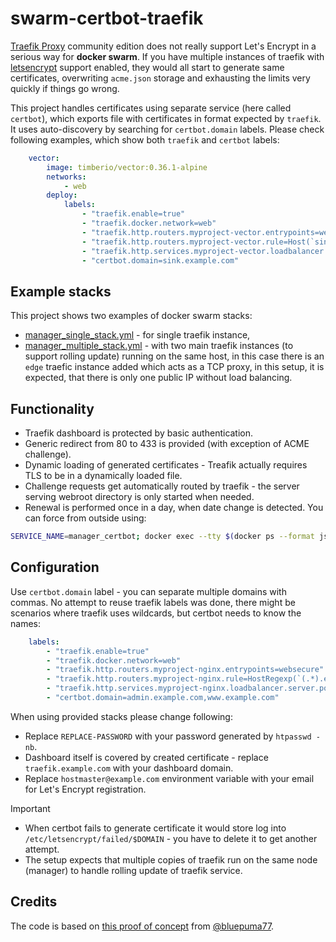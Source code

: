 # swarm-certbot-traefik

[Traefik Proxy](https://doc.traefik.io/traefik/v2.11/) community edition does not really support Let's Encrypt in a serious way for **docker swarm**. If you have multiple instances of traefik with [letsencrypt](https://doc.traefik.io/traefik/https/acme/) support enabled, they would all start to generate same certificates, overwriting `acme.json` storage and exhausting the limits very quickly if things go wrong.

This project handles certificates using separate service (here called `certbot`), which exports file with certificates in format expected by `traefik`.  It uses auto-discovery by searching for `certbot.domain` labels. Please check following examples, which show both `traefik` and `certbot` labels:

```yml
    vector:
        image: timberio/vector:0.36.1-alpine
        networks:
            - web
        deploy:
            labels:
                - "traefik.enable=true"
                - "traefik.docker.network=web"
                - "traefik.http.routers.myproject-vector.entrypoints=websecure"
                - "traefik.http.routers.myproject-vector.rule=Host(`sink.example.com`)"
                - "traefik.http.services.myproject-vector.loadbalancer.server.port=8687"
                - "certbot.domain=sink.example.com"
```

## Example stacks

This project shows two examples of docker swarm stacks:
- [manager_single_stack.yml](examples/manager_single_stack.yml) - for single traefik instance,
- [manager_multiple_stack.yml](examples/manager_multiple_stack.yml) - with two main traefik instances (to support rolling update) running on the same host, in this case there is an `edge` traefic instance added which acts as a TCP proxy, in this setup, it is expected, that there is only one public IP without load balancing. 

## Functionality

- Traefik dashboard is protected by basic authentication.
- Generic redirect from 80 to 433 is provided (with exception of ACME challenge).
- Dynamic loading of generated certificates - Treafik actually requires TLS to be in a dynamically loaded file.
- Challenge requests get automatically routed by traefik - the server serving webroot directory is only started when needed.
- Renewal is performed once in a day, when date change is detected. You can force from outside using:
```sh
SERVICE_NAME=manager_certbot; docker exec --tty $(docker ps --format json | jq -r 'select(.Names | startswith("'$SERVICE_NAME'")) | .ID') ./renew.sh
```

## Configuration

Use `certbot.domain` label - you can separate multiple domains with commas. No attempt to reuse traefik labels was done, there might be scenarios where traefik uses wildcards, but certbot needs to know the names: 

```yml
    labels:
        - "traefik.enable=true"
        - "traefik.docker.network=web"
        - "traefik.http.routers.myproject-nginx.entrypoints=websecure"
        - "traefik.http.routers.myproject-nginx.rule=HostRegexp(`(.*).example.com`)"
        - "traefik.http.services.myproject-nginx.loadbalancer.server.port=80"
        - "certbot.domain=admin.example.com,www.example.com"
```

When using provided stacks please change following:

- Replace `REPLACE-PASSWORD` with your password generated by `htpasswd -nb`.
- Dashboard itself is covered by created certificate - replace `traefik.example.com` with your dashboard domain.
- Replace `hostmaster@example.com` environment variable with your email for Let's Encrypt registration.

> [!IMPORTANT]
> - When certbot fails to generate certificate it would store log into `/etc/letsencrypt/failed/$DOMAIN` - you have to delete it to get another attempt.
> - The setup expects that multiple copies of traefik run on the same node (manager) to handle rolling update of traefik service.

## Credits

The code is based on [this proof of concept](https://community.letsencrypt.org/t/how-to-continuously-create-renew-certificates-without-hitting-limits/184562/25) from [@bluepuma77](https://github.com/bluepuma77).

